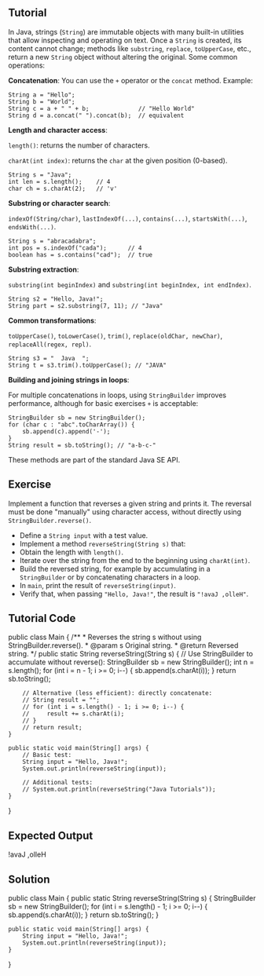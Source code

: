 Tutorial
--------

In Java, strings (`String`) are immutable objects with many built-in utilities that allow inspecting and operating on text. Once a `String` is created, its content cannot change; methods like `substring`, `replace`, `toUpperCase`, etc., return a new `String` object without altering the original. Some common operations:

**Concatenation**: You can use the `+` operator or the `concat` method. Example:

    String a = "Hello";
    String b = "World";
    String c = a + " " + b;              // "Hello World"
    String d = a.concat(" ").concat(b);  // equivalent

**Length and character access**:

  `length()`: returns the number of characters.

  `charAt(int index)`: returns the `char` at the given position (0-based).

    String s = "Java";
    int len = s.length();    // 4
    char ch = s.charAt(2);   // 'v'

**Substring or character search**:

`indexOf(String/char)`, `lastIndexOf(...)`, `contains(...)`, `startsWith(...)`, `endsWith(...)`.

    String s = "abracadabra";
    int pos = s.indexOf("cada");      // 4
    boolean has = s.contains("cad");  // true

**Substring extraction**:

`substring(int beginIndex)` and `substring(int beginIndex, int endIndex)`.

    String s2 = "Hello, Java!";
    String part = s2.substring(7, 11); // "Java"

**Common transformations**:

`toUpperCase()`, `toLowerCase()`, `trim()`, `replace(oldChar, newChar)`, `replaceAll(regex, repl)`.

    String s3 = "  Java  ";
    String t = s3.trim().toUpperCase(); // "JAVA"

**Building and joining strings in loops**:

For multiple concatenations in loops, using `StringBuilder` improves performance, although for basic exercises `+` is acceptable:

    StringBuilder sb = new StringBuilder();
    for (char c : "abc".toCharArray()) {
        sb.append(c).append('-');
    }
    String result = sb.toString(); // "a-b-c-"


These methods are part of the standard Java SE API.

Exercise
--------

Implement a function that reverses a given string and prints it. The reversal must be done "manually" using character access, without directly using `StringBuilder.reverse()`.

- Define a `String input` with a test value.
- Implement a method `reverseString(String s)` that:
- Obtain the length with `length()`.
- Iterate over the string from the end to the beginning using `charAt(int)`.
- Build the reversed string, for example by accumulating in a `StringBuilder` or by concatenating characters in a loop.
- In `main`, print the result of `reverseString(input)`.
- Verify that, when passing `"Hello, Java!"`, the result is `"!avaJ ,olleH"`.

Tutorial Code
-------------

public class Main {
    /**
     * Reverses the string s without using StringBuilder.reverse().
     * @param s Original string.
     * @return Reversed string.
     */
    public static String reverseString(String s) {
        // Use StringBuilder to accumulate without reverse():
        StringBuilder sb = new StringBuilder();
        int n = s.length();
        for (int i = n - 1; i >= 0; i--) {
            sb.append(s.charAt(i));
        }
        return sb.toString();

        // Alternative (less efficient): directly concatenate:
        // String result = "";
        // for (int i = s.length() - 1; i >= 0; i--) {
        //     result += s.charAt(i);
        // }
        // return result;
    }

    public static void main(String[] args) {
        // Basic test:
        String input = "Hello, Java!";
        System.out.println(reverseString(input));

        // Additional tests:
        // System.out.println(reverseString("Java Tutorials"));
    }
}

Expected Output
---------------

!avaJ ,olleH

Solution
--------

public class Main {
    public static String reverseString(String s) {
        StringBuilder sb = new StringBuilder();
        for (int i = s.length() - 1; i >= 0; i--) {
            sb.append(s.charAt(i));
        }
        return sb.toString();
    }

    public static void main(String[] args) {
        String input = "Hello, Java!";
        System.out.println(reverseString(input));
    }
}